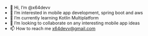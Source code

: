 - 👋 Hi, I’m @x64devv
- 👀 I’m interested in mobile app development, spring boot and aws
- 🌱 I’m currently learning Kotlin Multiplatform
- 💞️ I’m looking to collaborate on any interesting mobile app ideas
- 📫 How to reach me x64devv@gmail.com

<!---
x64devv/x64devv is a ✨ special ✨ repository because its `README.md` (this file) appears on your GitHub profile.
You can click the Preview link to take a look at your changes.
--->
